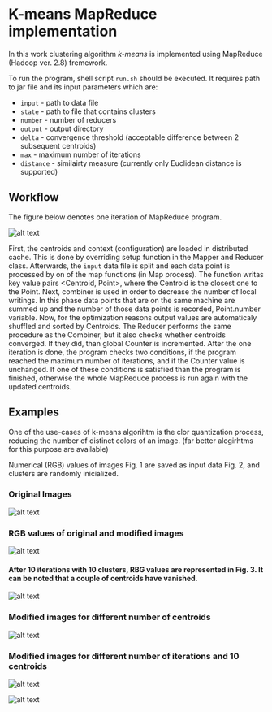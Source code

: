 # K-means MapReduce implementation
In this work clustering algorithm *k-means* is implemented using MapReduce (Hadoop ver. 2.8) fremework. 

To run the program, shell script ```run.sh``` should be executed. It requires path to jar file and its input parameters which are:

* ```input``` - path to data file
* ```state``` - path to file that contains clusters 
* ```number``` - number of reducers 
* ```output``` - output directory 
* ```delta``` - convergence threshold (acceptable difference between 2 subsequent centroids)
* ```max``` - maximum number of iterations 
* ```distance``` - similairty measure (currently only Euclidean distance is supported)

## Workflow
The figure below denotes one iteration of MapReduce program.

![alt text][flow]

First, the centroids and context (configuration) are loaded in distributed cache. This is done by overriding setup function in the Mapper and Reducer class. 
Afterwards, the ```input``` data file is split and each data point is processed by on of the map functions (in Map process). The function writas key value pairs <Centroid, Point>, where the Centroid is the closest one to the Point. 
Next, combiner is used in order to decrease the number of local writings. In this phase data points that are on the same machine are summed up and the number of those data points is recorded, Point.number variable. 
Now, for the optimization reasons output values are automaticaly shuffled and sorted by Centroids. The Reducer performs the same procedure as the Combiner, but it also checks whether centroids converged. If they did, than global Counter is incremented. 
After the one iteration is done, the program checks two conditions, if the program reached the maximum number of iterations, and if the Counter value is unchanged. If one of these conditions is satisfied than the program is finished, otherwise the whole MapReduce process is run again with the updated centroids. 

## Examples
One of the use-cases of k-means algorihtm is the clor quantization process, reducing the number of distinct colors of an image.
(far better alogirhtms for this purpose are available)

Numerical (RGB) values of images Fig. 1 are saved as input data Fig. 2, and clusters are randomly inicialized. 


### Original Images

![alt text][fig1]


### RGB values of original and modified images  

![alt text][fig2]

#### After 10 iterations with 10 clusters, RBG values are represented in Fig. 3. It can be noted that a couple of centroids have vanished. 

![alt text][fig3]

### Modified images for different number of centroids 

![alt text][fig4]

### Modified images for different number of iterations and 10 centroids 

![alt text][fig5]

![alt text][fig6]


[flow]: https://github.com/Maki94/cloud-computing/blob/master/figures/alg.png "One MapReduce iteration"

[fig1]: https://github.com/Maki94/cloud-computing/blob/master/figures/fig1.PNG "Original images"
[fig2]: https://github.com/Maki94/cloud-computing/blob/master/figures/fig2.PNG "RGB model"
[fig3]: https://github.com/Maki94/cloud-computing/blob/master/figures/fig3.PNG "10th iteration, 10 clusters"
[fig4]: https://github.com/Maki94/cloud-computing/blob/master/figures/fig4.PNG "Different number of clusters, 10th iteration"
[fig5]: https://github.com/Maki94/cloud-computing/blob/master/figures/fig5.PNG "Different number of iterations, 10 clusters"
[fig6]: https://github.com/Maki94/cloud-computing/blob/master/figures/fig6.PNG "Different number of iterations, 10 clusters"

